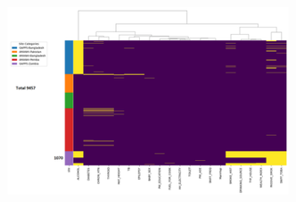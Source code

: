 ![alt text](https://github.com/jahaltom/mtDNA-Pre-term-birth-association-/blob/main/Exploratory%20Data%20Analysis/MissingDataHeatmap.png?raw=true)



